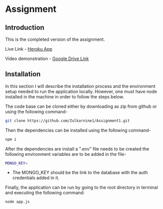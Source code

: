 # Assignment

## Introduction

This is the completed version of the assignment.

Live Link - [Heroku App](https://dabblelabsassignment1.herokuapp.com/apollo)

Video demonstration - [Google Drive Link](https://drive.google.com/file/d/12cf3Nyas8gOqifPBeTWjRaOmdH0pOvQ5/view?usp=sharing)


## Installation

In this section I will describe the installation process and the environment setup needed to run the application locally. However, one must have node installed in the machine in order to follow the steps below.

The code base can be cloned either by downloading as zip from github or using the following command-

```sh
git clone https://github.com/Zulkarnine1/Assignment1.git
```

Then the dependencies can be installed using the following command-

```sh
npm i
```

After the dependencies are install a ".env" file needs to be created the following environment variables are to be added in the file-

```sh
MONGO_KEY=
```
- The MONGO_KEY should be the link to the database with the auth credentials added in it.


Finally, the application can be run by going to the root directory in terminal and executing the following command:

```sh
node app.js
```

